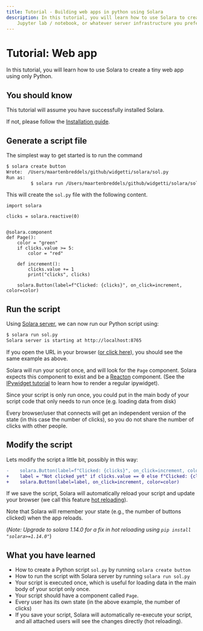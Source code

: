 ```yaml
---
title: Tutorial - Building web apps in python using Solara
description: In this tutorial, you will learn how to use Solara to create a tiny web app using only Python. You can run these apps using either Solara server,
    Jupyter lab / notebook, or whatever server infrastructure you prefer.
---
```

# Tutorial: Web app

In this tutorial, you will learn how to use Solara to create a tiny web app using only Python.

## You should know
This tutorial will assume you have successfully installed Solara.

If not, please follow the [Installation guide](/documentation/getting_started/installing).

## Generate a script file
The simplest way to get started is to run the command

```bash
$ solara create button
Wrote:  /Users/maartenbreddels/github/widgetti/solara/sol.py
Run as:
         $ solara run /Users/maartenbreddels/github/widgetti/solara/sol.py
```

This will create the `sol.py` file with the following content.
```solara
import solara

clicks = solara.reactive(0)


@solara.component
def Page():
    color = "green"
    if clicks.value >= 5:
        color = "red"

    def increment():
        clicks.value += 1
        print("clicks", clicks)

    solara.Button(label=f"Clicked: {clicks}", on_click=increment, color=color)
```


## Run the script

Using [Solara server](/documentation/advanced/understanding/solara-server), we can now run our Python script using:

```bash
$ solara run sol.py
Solara server is starting at http://localhost:8765
```

If you open the URL in your browser ([or click here](http://localhost:8765)), you should see the same example as above.

Solara will run your script once, and will look for the `Page` component. Solara expects this component to exist
and be a [Reacton](/documentation/advanced/understanding/reacton) component. (See the [IPywidget tutorial](/documentation/getting_started/tutorials/ipywidgets) to learn how to render a regular ipywidget).

Since your script is only run once, you could put in the main body of your script code that only needs to run once (e.g. loading data from disk)

Every browser/user that connects will get an independent version of the state (in this case the number of clicks), so
you do not share the number of clicks with other people.

## Modify the script

Lets modify the script a little bit, possibly in this way:

```diff
-    solara.Button(label=f"Clicked: {clicks}", on_click=increment, color=color)
+    label = "Not clicked yet" if clicks.value == 0 else f"Clicked: {clicks}"
+    solara.Button(label=label, on_click=increment, color=color)
```

If we save the script, Solara will automatically reload your script and update
your browser (we call this feature [hot reloading](/documentation/getting_started/reference/reloading)).

Note that Solara will remember your state (e.g., the number of buttons clicked) when the app reloads.

(*Note: Upgrade to solara 1.14.0 for a fix in hot reloading using `pip install "solara>=1.14.0"`*)

## What you have learned

   * How to create a Python script `sol.py` by running `solara create button`
   * How to run the script with Solara server by running `solara run sol.py`
   * Your script is executed once, which is useful for loading data in the main body of your script only once.
   * Your script should have a component called `Page`.
   * Every user has its own state (in the above example, the number of clicks)
   * If you save your script, Solara will automatically re-execute your script, and all attached users will see the changes directly (hot reloading).
